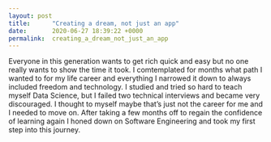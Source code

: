 ```yaml
---
layout: post
title:      "Creating a dream, not just an app"
date:       2020-06-27 18:39:22 +0000
permalink:  creating_a_dream_not_just_an_app
---
```



Everyone in this generation wants to get rich quick and easy but no one really wants to show the time it took. I comtemplated for months what path I wanted to for my life career and everything I narrowed it down to always included freedom and technology. I studied and tried so hard to teach myself Data Science, but I failed two technical interviews and became very discouraged. I thought to myself maybe that’s just not the career for me and I needed to move on. After taking a few months off to regain the confidence of learning again I honed down on Software Engineering and took my first step into this journey.
